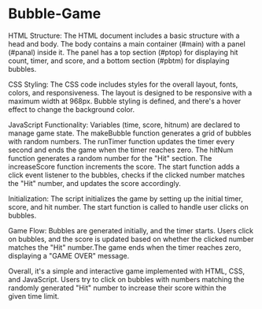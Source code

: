 # Bubble-Game

HTML Structure:
The HTML document includes a basic structure with a head and body.
The body contains a main container (#main) with a panel (#panal) inside it.
The panel has a top section (#ptop) for displaying hit count, timer, and score, and a bottom section (#pbtm) for displaying bubbles.

CSS Styling:
The CSS code includes styles for the overall layout, fonts, colors, and responsiveness.
The layout is designed to be responsive with a maximum width at 968px.
Bubble styling is defined, and there's a hover effect to change the background color.

JavaScript Functionality:
Variables (time, score, hitnum) are declared to manage game state.
The makeBubble function generates a grid of bubbles with random numbers.
The runTimer function updates the timer every second and ends the game when the timer reaches zero.
The hitNum function generates a random number for the "Hit" section.
The increaseScore function increments the score.
The start function adds a click event listener to the bubbles, checks if the clicked number matches the "Hit" number, and updates the score accordingly.

Initialization:
The script initializes the game by setting up the initial timer, score, and hit number.
The start function is called to handle user clicks on bubbles.

Game Flow:
Bubbles are generated initially, and the timer starts.
Users click on bubbles, and the score is updated based on whether the clicked number matches the "Hit" number.The game ends when the timer reaches zero, displaying a "GAME OVER" message.

Overall, it's a simple and interactive game implemented with HTML, CSS, and JavaScript. Users try to click on bubbles with numbers matching the randomly generated "Hit" number to increase their score within the given time limit.
